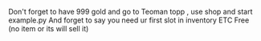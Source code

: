 Don't forget to have 999 gold and go to Teoman topp , use shop and start example.py
And forget to say you need ur first slot in inventory ETC Free (no item or its will sell it)
